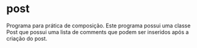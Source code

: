 # post
Programa para prática de composição. Este programa possui uma classe Post que possui uma lista de comments que podem ser inseridos após a criação do post.
